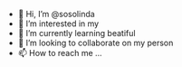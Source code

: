 - 👋 Hi, I’m @sosolinda
- 👀 I’m interested in my
- 🌱 I’m currently learning beatiful
- 💞️ I’m looking to collaborate on my person
- 📫 How to reach me ...

<!---
sosolinda/sosolinda is a ✨ special ✨ repository because its `README.md` (this file) appears on your GitHub profile.
You can click the Preview link to take a look at your changes.
--->
